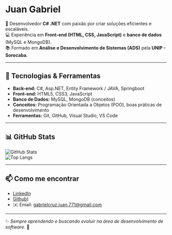# Juan Gabriel

🎯 Desenvolvedor **C# .NET** com paixão por criar soluções eficientes e escaláveis.  
💻 Experiência em **Front-end (HTML, CSS, JavaScript)** e **banco de dados** (MySQL e MongoDB).  
📚 Formado em **Análise e Desenvolvimento de Sistemas (ADS)** pela **UNIP - Sorocaba**.  

---

## 🚀 Tecnologias & Ferramentas

- **Back-end:** C#, Asp.NET, Entity Framework / JAVA, Springboot 
- **Front-end:** HTML5, CSS3, JavaScript  
- **Banco de Dados:** MySQL, MongoDB (conceitos)  
- **Conceitos:** Programação Orientada a Objetos (POO), boas práticas de desenvolvimento  
- **Ferramentas:** Git, GitHub, Visual Studio, VS Code  

---

## 📊 GitHub Stats

![GitHub Stats](https://github-readme-stats.vercel.app/api?username=JuanCruz771&show_icons=true&theme=radical)  
![Top Langs](https://github-readme-stats.vercel.app/api/top-langs/?username=JuanCruz771&layout=compact&theme=radical)

---

## 📫 Como me encontrar

- [LinkedIn](https://linkedin.com/in/juan-gabriel-444943341)  
- [Github](https://github.com/JuanCruz771))  
- ✉️ Email: gabrielcruz.juan.771@gmail.com 

---

✨ _Sempre aprendendo e buscando evoluir na área de desenvolvimento de software._ 🚀
